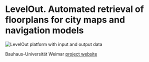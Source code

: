# LevelOut. Automated retrieval of floorplans for city maps and navigation models

![LevelOut platform with input and output data](https://www.uni-weimar.de/fileadmin/user/fak/bauing/professuren_institute/Informatik_im_Bauwesen/Shared/Bilder/Forschung/LevelOut/20210728_LevelOut_plattform-kompakt.png)

Bauhaus-Universität Weimar [project website](https://uni-weimar.de/cce/forschungsprojekte/levelout)